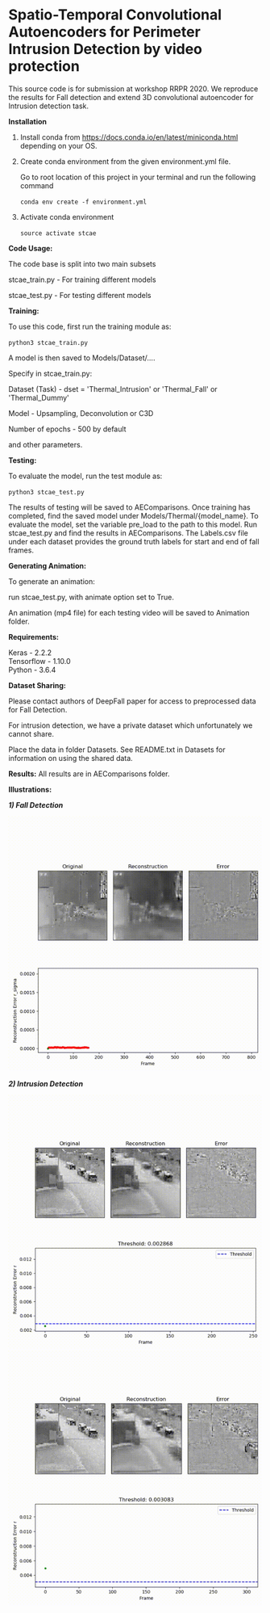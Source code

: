 # Spatio-Temporal Convolutional Autoencoders for Perimeter Intrusion Detection by video protection

This source code is for submission at workshop RRPR 2020.
We reproduce the results for Fall detection and extend 3D convolutional autoencoder for Intrusion detection task. 

**Installation**

1. Install conda from https://docs.conda.io/en/latest/miniconda.html depending on your OS.

2. Create conda environment from the given environment.yml file. 

   Go to root location of this project in your terminal and run the following command
   
   `conda env create -f environment.yml`

3. Activate conda environment

   `source activate stcae`

**Code Usage:**

The code base is split into two main subsets

stcae_train.py -  For training different models

stcae_test.py - For testing different models 

**Training:**

To use this code, first run the training module as:

`python3 stcae_train.py `

A model is then saved to Models/Dataset/....

Specify in stcae_train.py:

Dataset (Task) - dset = 'Thermal_Intrusion' or 'Thermal_Fall' or 'Thermal_Dummy'

Model - Upsampling, Deconvolution or C3D

Number of epochs - 500 by default

and other parameters.

**Testing:**

To evaluate the model, run the test module as:

`python3 stcae_test.py `
 
The results of testing will be saved to AEComparisons. 
Once training has completed, find the saved model under Models/Thermal/{model_name}. 
To evaluate the model, set the variable pre_load to the path to this model. 
Run stcae_test.py and find the results in AEComparisons. 
The Labels.csv file under each dataset provides the ground truth labels for start and end of fall frames.

**Generating Animation:**

To generate an animation:

run stcae_test.py, with animate option set to True. 

An animation (mp4 file) for each testing video will be saved to Animation folder.


**Requirements:**

Keras - 2.2.2  
Tensorflow - 1.10.0  
Python - 3.6.4

**Dataset Sharing:**  

Please contact authors of DeepFall paper for access to preprocessed data for Fall Detection.

For intrusion detection, we have a private dataset which unfortunately we cannot share.

Place the data in folder Datasets. See README.txt in Datasets for information on using the shared data.

**Results:**
All results are in AEComparisons folder. 

**Illustrations:**

_**1) Fall Detection**_

![](fall_demo.gif)

**_2) Intrusion Detection_** 

![](intrusion_demo_1.gif)
![](intrusion_demo_2.gif)